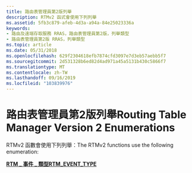 ```yaml
---
title: 路由表管理員第2版列舉
description: RTMv2 函式會使用下列列舉
ms.assetid: 5fb3c879-afeb-4d3a-a94a-84e25023336a
keywords:
- 路由及遠端存取服務 RRAS，路由表管理員第2版，列舉類型
- 路由表管理員第2版 RRAS，列舉類型
ms.topic: article
ms.date: 05/31/2018
ms.openlocfilehash: 629f2304618efb7874cfd3097e7d3eb57aebb5f7
ms.sourcegitcommit: 2d531328b6ed82d4ad971a45a5131b430c5866f7
ms.translationtype: MT
ms.contentlocale: zh-TW
ms.lasthandoff: 09/16/2019
ms.locfileid: "103839976"
---
```

# <a name="routing-table-manager-version-2-enumerations"></a><span data-ttu-id="0d695-105">路由表管理員第2版列舉</span><span class="sxs-lookup"><span data-stu-id="0d695-105">Routing Table Manager Version 2 Enumerations</span></span>

<span data-ttu-id="0d695-106">RTMv2 函數會使用下列列舉：</span><span class="sxs-lookup"><span data-stu-id="0d695-106">The RTMv2 functions use the following enumeration:</span></span>

[<span data-ttu-id="0d695-107">**RTM \_ 事件 \_ 類型**</span><span class="sxs-lookup"><span data-stu-id="0d695-107">**RTM\_EVENT\_TYPE**</span></span>](/windows/desktop/api/Rtmv2/ne-rtmv2-rtm_event_type)

 

 




